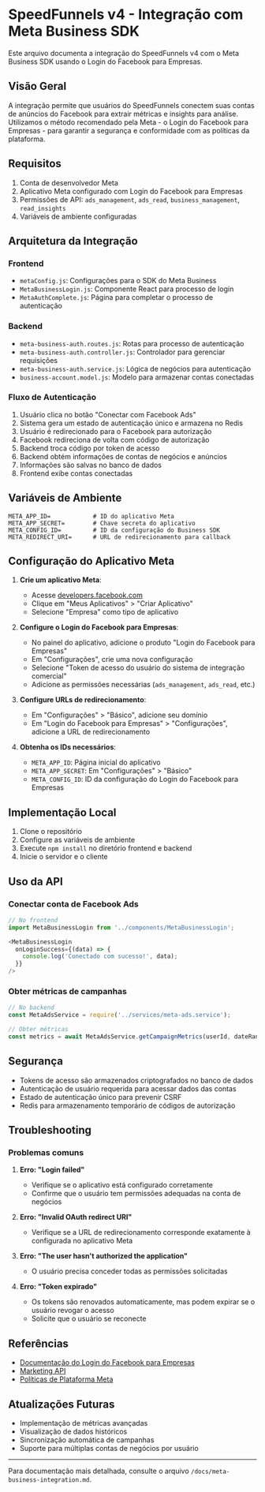 # SpeedFunnels v4 - Integração com Meta Business SDK

Este arquivo documenta a integração do SpeedFunnels v4 com o Meta Business SDK usando o Login do Facebook para Empresas.

## Visão Geral

A integração permite que usuários do SpeedFunnels conectem suas contas de anúncios do Facebook para extrair métricas e insights para análise. Utilizamos o método recomendado pela Meta - o Login do Facebook para Empresas - para garantir a segurança e conformidade com as políticas da plataforma.

## Requisitos

1. Conta de desenvolvedor Meta
2. Aplicativo Meta configurado com Login do Facebook para Empresas
3. Permissões de API: `ads_management`, `ads_read`, `business_management`, `read_insights`
4. Variáveis de ambiente configuradas

## Arquitetura da Integração

### Frontend

- `metaConfig.js`: Configurações para o SDK do Meta Business
- `MetaBusinessLogin.js`: Componente React para processo de login
- `MetaAuthComplete.js`: Página para completar o processo de autenticação

### Backend

- `meta-business-auth.routes.js`: Rotas para processo de autenticação
- `meta-business-auth.controller.js`: Controlador para gerenciar requisições
- `meta-business-auth.service.js`: Lógica de negócios para autenticação
- `business-account.model.js`: Modelo para armazenar contas conectadas

### Fluxo de Autenticação

1. Usuário clica no botão "Conectar com Facebook Ads"
2. Sistema gera um estado de autenticação único e armazena no Redis
3. Usuário é redirecionado para o Facebook para autorização
4. Facebook redireciona de volta com código de autorização
5. Backend troca código por token de acesso
6. Backend obtém informações de contas de negócios e anúncios
7. Informações são salvas no banco de dados
8. Frontend exibe contas conectadas

## Variáveis de Ambiente

```
META_APP_ID=            # ID do aplicativo Meta
META_APP_SECRET=        # Chave secreta do aplicativo
META_CONFIG_ID=         # ID da configuração do Business SDK
META_REDIRECT_URI=      # URL de redirecionamento para callback
```

## Configuração do Aplicativo Meta

1. **Crie um aplicativo Meta**:
   - Acesse [developers.facebook.com](https://developers.facebook.com/)
   - Clique em "Meus Aplicativos" > "Criar Aplicativo"
   - Selecione "Empresa" como tipo de aplicativo

2. **Configure o Login do Facebook para Empresas**:
   - No painel do aplicativo, adicione o produto "Login do Facebook para Empresas"
   - Em "Configurações", crie uma nova configuração
   - Selecione "Token de acesso do usuário do sistema de integração comercial"
   - Adicione as permissões necessárias (`ads_management`, `ads_read`, etc.)

3. **Configure URLs de redirecionamento**:
   - Em "Configurações" > "Básico", adicione seu domínio
   - Em "Login do Facebook para Empresas" > "Configurações", adicione a URL de redirecionamento

4. **Obtenha os IDs necessários**:
   - `META_APP_ID`: Página inicial do aplicativo
   - `META_APP_SECRET`: Em "Configurações" > "Básico"
   - `META_CONFIG_ID`: ID da configuração do Login do Facebook para Empresas

## Implementação Local

1. Clone o repositório
2. Configure as variáveis de ambiente
3. Execute `npm install` no diretório frontend e backend
4. Inicie o servidor e o cliente

## Uso da API

### Conectar conta de Facebook Ads

```javascript
// No frontend
import MetaBusinessLogin from '../components/MetaBusinessLogin';

<MetaBusinessLogin
  onLoginSuccess={(data) => {
    console.log('Conectado com sucesso!', data);
  }}
/>
```

### Obter métricas de campanhas

```javascript
// No backend
const MetaAdsService = require('../services/meta-ads.service');

// Obter métricas
const metrics = await MetaAdsService.getCampaignMetrics(userId, dateRange);
```

## Segurança

- Tokens de acesso são armazenados criptografados no banco de dados
- Autenticação de usuário requerida para acessar dados das contas
- Estado de autenticação único para prevenir CSRF
- Redis para armazenamento temporário de códigos de autorização

## Troubleshooting

### Problemas comuns

1. **Erro: "Login failed"**
   - Verifique se o aplicativo está configurado corretamente
   - Confirme que o usuário tem permissões adequadas na conta de negócios

2. **Erro: "Invalid OAuth redirect URI"**
   - Verifique se a URL de redirecionamento corresponde exatamente à configurada no aplicativo Meta

3. **Erro: "The user hasn't authorized the application"**
   - O usuário precisa conceder todas as permissões solicitadas

4. **Erro: "Token expirado"**
   - Os tokens são renovados automaticamente, mas podem expirar se o usuário revogar o acesso
   - Solicite que o usuário se reconecte

## Referências

- [Documentação do Login do Facebook para Empresas](https://developers.facebook.com/docs/facebook-login/business)
- [Marketing API](https://developers.facebook.com/docs/marketing-apis)
- [Políticas de Plataforma Meta](https://developers.facebook.com/policy/)

## Atualizações Futuras

- Implementação de métricas avançadas
- Visualização de dados históricos
- Sincronização automática de campanhas
- Suporte para múltiplas contas de negócios por usuário

---

Para documentação mais detalhada, consulte o arquivo `/docs/meta-business-integration.md`.
